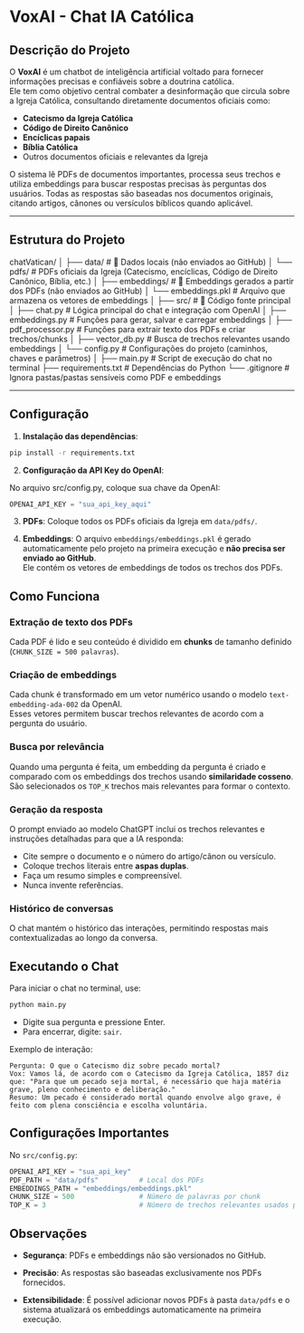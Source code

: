 # VoxAI - Chat IA Católica

## Descrição do Projeto
O **VoxAI** é um chatbot de inteligência artificial voltado para fornecer informações precisas e confiáveis sobre a doutrina católica.  
Ele tem como objetivo central combater a desinformação que circula sobre a Igreja Católica, consultando diretamente documentos oficiais como:

- **Catecismo da Igreja Católica**
- **Código de Direito Canônico**
- **Encíclicas papais**
- **Bíblia Católica**
- Outros documentos oficiais e relevantes da Igreja

O sistema lê PDFs de documentos importantes, processa seus trechos e utiliza embeddings para buscar respostas precisas às perguntas dos usuários. Todas as respostas são baseadas nos documentos originais, citando artigos, cânones ou versículos bíblicos quando aplicável.

---

## Estrutura do Projeto

chatVatican/
│
├── data/ # 📂 Dados locais (não enviados ao GitHub)
│ └── pdfs/ # PDFs oficiais da Igreja (Catecismo, encíclicas, Código de Direito Canônico, Bíblia, etc.)
│
├── embeddings/ # 📂 Embeddings gerados a partir dos PDFs (não enviados ao GitHub)
│ └── embeddings.pkl # Arquivo que armazena os vetores de embeddings
│
├── src/ # 📂 Código fonte principal
│ ├── chat.py # Lógica principal do chat e integração com OpenAI
│ ├── embeddings.py # Funções para gerar, salvar e carregar embeddings
│ ├── pdf_processor.py # Funções para extrair texto dos PDFs e criar trechos/chunks
│ ├── vector_db.py # Busca de trechos relevantes usando embeddings
│ └── config.py # Configurações do projeto (caminhos, chaves e parâmetros)
│
├── main.py # Script de execução do chat no terminal
├── requirements.txt # Dependências do Python
└── .gitignore # Ignora pastas/pastas sensíveis como PDF e embeddings

---

## Configuração

1. **Instalação das dependências**:

```bash
pip install -r requirements.txt
```

2. **Configuração da API Key do OpenAI**:

No arquivo src/config.py, coloque sua chave da OpenAI:
```python
OPENAI_API_KEY = "sua_api_key_aqui"
```

3. **PDFs**:
Coloque todos os PDFs oficiais da Igreja em `data/pdfs/`.

4. **Embeddings**:
O arquivo `embeddings/embeddings.pkl` é gerado automaticamente pelo projeto na primeira execução e **não precisa ser enviado ao GitHub**.  
Ele contém os vetores de embeddings de todos os trechos dos PDFs.

## Como Funciona

### Extração de texto dos PDFs
Cada PDF é lido e seu conteúdo é dividido em **chunks** de tamanho definido (`CHUNK_SIZE = 500 palavras`).

### Criação de embeddings
Cada chunk é transformado em um vetor numérico usando o modelo `text-embedding-ada-002` da OpenAI.  
Esses vetores permitem buscar trechos relevantes de acordo com a pergunta do usuário.

### Busca por relevância
Quando uma pergunta é feita, um embedding da pergunta é criado e comparado com os embeddings dos trechos usando **similaridade cosseno**.  
São selecionados os `TOP_K` trechos mais relevantes para formar o contexto.

### Geração da resposta
O prompt enviado ao modelo ChatGPT inclui os trechos relevantes e instruções detalhadas para que a IA responda:

- Cite sempre o documento e o número do artigo/cânon ou versículo.
- Coloque trechos literais entre **aspas duplas**.
- Faça um resumo simples e compreensível.
- Nunca invente referências.

### Histórico de conversas
O chat mantém o histórico das interações, permitindo respostas mais contextualizadas ao longo da conversa.

## Executando o Chat

Para iniciar o chat no terminal, use:

```python
python main.py
```

- Digite sua pergunta e pressione Enter.
- Para encerrar, digite: `sair`.

Exemplo de interação:

```vbnet
Pergunta: O que o Catecismo diz sobre pecado mortal?
Vox: Vamos lá, de acordo com o Catecismo da Igreja Católica, 1857 diz que: "Para que um pecado seja mortal, é necessário que haja matéria grave, pleno conhecimento e deliberação."
Resumo: Um pecado é considerado mortal quando envolve algo grave, é feito com plena consciência e escolha voluntária.
```

## Configurações Importantes

No `src/config.py`:

```python
OPENAI_API_KEY = "sua_api_key"
PDF_PATH = "data/pdfs"          # Local dos PDFs
EMBEDDINGS_PATH = "embeddings/embeddings.pkl"
CHUNK_SIZE = 500                # Número de palavras por chunk
TOP_K = 3                       # Número de trechos relevantes usados por pergunta
```

## Observações

- **Segurança**: PDFs e embeddings não são versionados no GitHub.

- **Precisão**: As respostas são baseadas exclusivamente nos PDFs fornecidos.

- **Extensibilidade**: É possível adicionar novos PDFs à pasta `data/pdfs` e o sistema atualizará os embeddings automaticamente na primeira execução.
